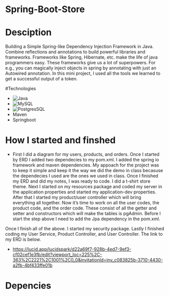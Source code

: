 # Spring-Boot-Store
# Desciption

Building a Simple Spring-like Dependency Injection Framework in Java. Combine reflections and annotations to build powerful libraries and frameworks. Frameworks like Spring, Hibernate, etc. make the life of java programmers easy. These frameworks give us a lot of superpowers. For e.g., you can magically inject objects in spring by annotating with just an Autowired annotation. In this mini project, I used all the tools we learned to get a successful output of a token. 

#Technologies
- ![Java](https://img.shields.io/badge/Java-ED8B00?style=for-the-badge&logo=openjdk&logoColor=white)
- ![MySQL](https://img.shields.io/badge/MySQL-005C84?style=for-the-badge&logo=mysql&logoColor=white)
- ![PostgresSQL](https://img.shields.io/badge/PostgreSQL-316192?style=for-the-badge&logo=postgresql&logoColor=white)
- Maven 
- Springboot 

# How I started and finshed 

- First I did a diagram for my users, products, and orders. Once I started by ERD I added two dependecies to my pom.xml. I added the spring io framework and maven dependencies. My appoach for the project was to keep it simple and keep it the way we did the demo in class becasuse the dependecies I used are the ones we used in class. Once I finished my ERD and did my notes, I was ready to code. I did a t-shirt store theme. Next I started on my resources package and coded my server in the application properties and started my application-dev properties. After that I started my product/user controller which will bring everything all together. Now it’s time to work on all the user codes, the product code, and the order code. These consist of all the getter and setter and constructors which will make the tables is pgAdmin. Before I start the step above I need to add the Jpa dependency in the pom.xml.

Once I finish all of the above. I started my security package. Lastly I finished coding my User Service, Product Controller, and User Controller. The link to my ERD is below. 

- https://lucid.app/lucidspark/d22a69f7-928b-4ed7-9ef3-cf02cef1e3fb/edit?viewport_loc=225%2C-363%2C2221%2C1001%2C0_0&invitationId=inv_c083825b-3710-4430-a2fb-4bf433ffe01b

# Depencies 

 

